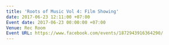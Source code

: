 ```yaml
---
title: 'Roots of Music Vol 4: Film Showing'
date: 2017-06-23 12:11:00 +07:00
Event date: 2017-06-23 00:00:00 +07:00
Venue: Rec Room
Event URL: https://www.facebook.com/events/1872943916364290/
---
```


